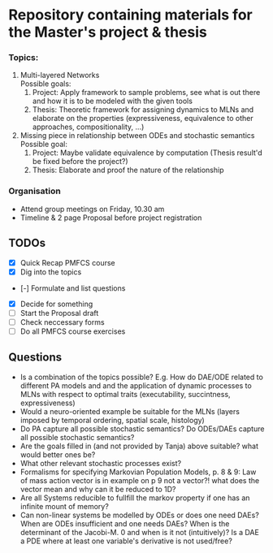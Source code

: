 # Repository containing materials for the Master's project & thesis

### Topics:  
1. Multi-layered Networks  
    Possible goals:  
    1. Project: Apply framework to sample problems, see what is out there and how it is to be modeled with the given tools  
    2. Thesis: Theoretic framework for assigning dynamics to MLNs and elaborate on the properties (expressiveness, equivalence to other approaches, compositionality, ...)  
2. Missing piece in relationship between ODEs and stochastic semantics  
    Possible goal:  
    1. Project: Maybe validate equivalence by computation (Thesis result'd be fixed before the project?)  
    2. Thesis: Elaborate and proof the nature of the relationship   


### Organisation  
- Attend group meetings on Friday, 10.30 am  
- Timeline & 2 page Proposal before project registration  

## TODOs  
- [x] Quick Recap PMFCS course  
- [x] Dig into the topics  
- [-] Formulate and list questions  
- [x] Decide for something  
- [ ] Start the Proposal draft  
- [ ] Check neccessary forms  
- [ ] Do all PMFCS course exercises  

## Questions  
- Is a combination of the topics possible? E.g. How do DAE/ODE related to different PA models and and the application of dynamic processes to MLNs with respect to optimal traits (executability, succintness, expressiveness)    
- Would a neuro-oriented example be suitable for the MLNs (layers imposed by temporal ordering, spatial scale, histology)  
- Do PA capture all possible stochastic semantics? Do ODEs/DAEs capture all possible stochastic semantics?  
- Are the goals filled in (and not provided by Tanja) above suitable? what would better ones be?  
- What other relevant stochastic processes exist?  
- Formalisms for specifying Markovian Population Models, p. 8 & 9: Law of mass action vector is in example on p 9 not a vector?! what does the vector mean and why can it be reduced to 1D?  
- Are all Systems reducible to fullfill the markov property if one has an infinite mount of memory?  
- Can non-linear systems be modelled by ODEs or does one need DAEs? When are ODEs insufficient and one needs DAEs? When is the determinant of the Jacobi-M. 0 and when is it not (intuitively)? Is a DAE a PDE where at least one variable's derivative is not used/free?  
